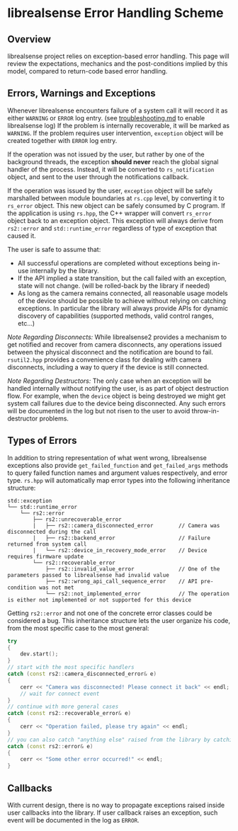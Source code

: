 # librealsense Error Handling Scheme

## Overview
librealsense project relies on exception-based error handling. This page will review the expectations, mechanics and the post-conditions implied by this model, compared to return-code based error handling.

## Errors, Warnings and Exceptions
Whenever librealsense encounters failure of a system call it will record it as either `WARNING` or `ERROR` log entry. (see [troubleshooting.md](./troubleshooting.md) to enable librealsense log) If the problem is internally recoverable, it will be marked as `WARNING`. If the problem requires user intervention, `exception` object will be created together with `ERROR` log entry.

If the operation was not issued by the user, but rather by one of the background threads, the exception **should never** reach the global signal handler of the process. Instead, it will be converted to `rs_notification` object, and sent to the user through the notifications callback.

If the operation was issued by the user, `exception` object will be safely marshalled between module boundaries at `rs.cpp` level, by converting it to `rs_error` object. This new object can be safely consumed by C program. If the application is using `rs.hpp`, the C++ wrapper will convert `rs_error` object back to an exception object. This exception will always derive from `rs2::error` and `std::runtime_error` regardless of type of exception that caused it.

The user is safe to assume that:
* All successful operations are completed without exceptions being in-use internally by the library.
* If the API implied a state transition, but the call failed with an exception, state will not change. (will be rolled-back by the library if needed)
* As long as the camera remains connected, all reasonable usage models of the device should be possible to achieve without relying on catching exceptions. In particular the library will always provide APIs for dynamic discovery of capabilities (supported methods, valid control ranges, etc...)

*Note Regarding Disconnects:*
While librealsense2 provides a mechanism to get notified and recover from camera disconnects, any operations issued between the physical disconnect and the notification are bound to fail. `rsutil2.hpp` provides a convenience class for dealing with camera disconnects, including a way to query if the device is still connected.

*Note Regarding Destructors:*
The only case when an exception will be handled internally without notifying the user, is as part of object destruction flow. For example, when the `device` object is being destroyed we might get system call failures due to the device being disconnected. Any such errors will be documented in the log but not risen to the user to avoid throw-in-destructor problems.  

## Types of Errors
In addition to string representation of what went wrong, librealsense exceptions also provide `get_failed_function` and `get_failed_args` methods to query failed function names and argument values respectively, and error type. `rs.hpp` will automatically map error types into the following inheritance structure:
```
std::exception
└── std::runtime_error
    └── rs2::error
        ├── rs2::unrecoverable_error
        |   ├── rs2::camera_disconnected_error        // Camera was disconnected during the call
        |   ├── rs2::backend_error                    // Failure returned from system call
        |   └── rs2::device_in_recovery_mode_error    // Device requires firmware update
        └── rs2::recoverable_error
            ├── rs2::invalid_value_error              // One of the parameters passed to librealsense had invalid value
            ├── rs2::wrong_api_call_sequence_error    // API pre-condition was not met
            └── rs2::not_implemented_error            // The operation is either not implemented or not supported for this device
```
Getting `rs2::error` and not one of the concrete error classes could be considered a bug.
This inheritance structure lets the user organize his code, from the most specific case to the most general:
```cpp
try
{
    dev.start();
}
// start with the most specific handlers
catch (const rs2::camera_disconnected_error& e)
{
    cerr << "Camera was disconnected! Please connect it back" << endl;
    // wait for connect event
}
// continue with more general cases
catch (const rs2::recoverable_error& e)
{
    cerr << "Operation failed, please try again" << endl;
}
// you can also catch "anything else" raised from the library by catching rs2::error
catch (const rs2::error& e)
{
    cerr << "Some other error occurred!" << endl;
}
```

## Callbacks
With current design, there is no way to propagate exceptions raised inside user callbacks into the library.
If user callback raises an exception, such event will be documented in the log as `ERROR`.
